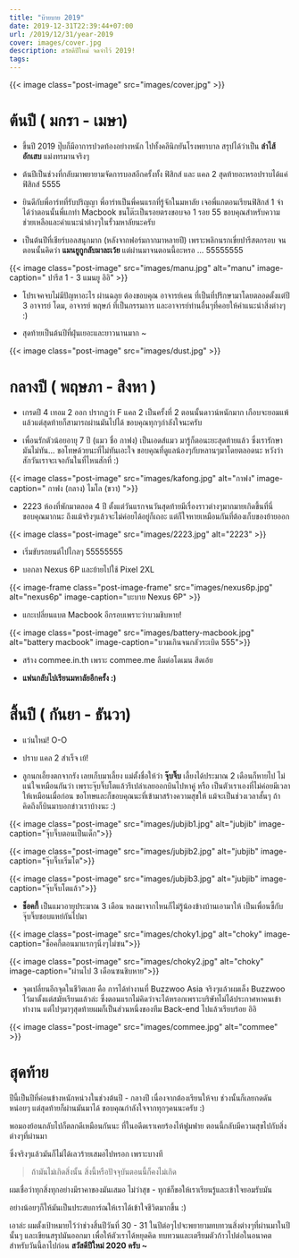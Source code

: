 ```yaml
---
title: "บ๊ายบาย 2019"
date: 2019-12-31T22:39:44+07:00
url: /2019/12/31/year-2019
cover: images/cover.jpg
description: สวัสดีปีใหม่ จดจำไว้ 2019!
tags:
---
```


{{< image class="post-image" src="images/cover.jpg" >}}

# ต้นปี ( มกรา - เมษา)

- ขึ้นปี 2019 ปุ๊บก็มีอาการปวดท้องอย่างหนัก ไปทั้งคลีนิกยันโรงพยาบาล สรุปได้ว่าเป็น __ลำไส้อักเสบ__ แม่งทรมานจริงๆ

- ต้นปีเป็นช่วงที่กลับมาพยายามจัดการบอสอีกครั้งทั้ง ฟิสิกส์ และ แคล 2 สุดท้ายอะหรอปราบได้แค่ ฟิสิกส์ 5555

- ยินดีกับพี่อาร์ทที่รับปริญญา พี่อาร์ทเป็นพี่คนแรกที่รู้จักในมหาลัย เจอพี่แกตอนเรียนฟิสิกส์ 1 จำได้ว่าตอนนั้นพี่แกทำ Macbook ชนโต๊ะเป็นรอยตรงขอบจอ 1 รอย 55 ขอบคุณสำหรับความช่วยเหลือและคำแนะนำต่างๆในรั้วมหาลัยนะครับ

- เป็นต้นปีที่เชียร์บอลสนุกมาก (หลังจากฟอร์มกากมาหลายปี) เพราะพลิกนรกเขี่ยปารีสตกรอบ จนตอนนั้นคิดว่า __แมนยูกูกลับมาละเว้ย__ แต่ผ่านมาจนตอนนี้อะหรอ ... 55555555

{{< image class="post-image" src="images/manu.jpg" alt="manu" image-caption=" ปารีส 1 - 3 แมนยู อิอิ" >}}

- โปรเจคจบไม่มีปัญหาอะไร ผ่านฉลุย ต้องขอบคุณ อาจารย์เคน ที่เป็นที่ปรึกษามาโดยตลอดตั้งแต่ปี 3 อาจารย์ โดม, อาจารย์ พฤษภ์ ที่เป็นกรรมการ และอาจารย์ท่านอื่นๆที่คอยให้คำแนะนำสิ่งต่างๆ :)

- สุดท้ายเป็นต้นปีที่ฝุ่นเยอะและยาวนานมาก ~

{{< image class="post-image" src="images/dust.jpg" >}}

# กลางปี ( พฤษภา - สิงหา )

- เกรดปี 4 เทอม 2 ออก ปรากฏว่า F แคล 2 เป็นครั้งที่ 2 ตอนนั้นดาวน์หนักมาก เกือบจะยอมแพ้แล้วแต่สุดท้ายก็สามารถผ่านมันไปได้ ขอบคุณทุกๆกำลังใจนะครับ

- เพื่อนรักตัวน้อยอายุ 7 ปี (แมว ชื่อ กาฟง) เป็นเอดส์แมว มารู้ก็ตอนะยะสุดท้ายแล้ว ซึ่งเรารักษามันไม่ทัน... ขอโทษด้วยนะที่ไม่ทันเอะใจ ขอบคุณที่ดูแลน้องๆกับหลานๆมาโดยตลอดนะ หวังว่าสักวันเราจะเจอกันในที่ไหนสักที่ :)

{{< image class="post-image" src="images/kafong.jpg" alt="กาฟง" image-caption=" กาฟง (กลาง) ไมโล (ขวา) ">}}

- 2223 ห้องที่พักมาตลอด 4 ปี ตั้งแต่วันแรกจนวันสุดท้ายมีเรื่องราวต่างๆมากมายเกิดขึ้นที่นี่ ขอบคุณมากนะ ถึงแม้จริงๆแล้วจะไม่ค่อยได้อยู่ก็เถอะ แต่ก็ใจหายเหมือนกันที่ต้องเก็บของย้ายออก 

{{< image class="post-image" src="images/2223.jpg" alt="2223" >}}

- เริ่มขับรถยนต์ไปไกลๆ 55555555

- บอกลา Nexus 6P และย้ายไปใช้ Pixel 2XL 

{{< image-frame class="post-image-frame" src="images/nexus6p.jpg" alt="nexus6p" image-caption="บะบาย Nexus 6P" >}}

- แกะเปลี่ยนแบต Macbook อีกรอบเพราะว่าบวมชิบหาย!

{{< image class="post-image" src="images/battery-macbook.jpg" alt="battery macbook" image-caption="บวมเกินจนกลัวระเบิด 555">}}

- สร้าง commee.in.th เพราะ commee.me ลืมต่อโดเมน สึดเอ้ย

- __แฟนกลับไปเรียนมหาลัยอีกครั้ง :)__

# สิ้นปี ( กันยา - ธันวา)

- แว่นใหม่! O-O

- ปราบ แคล 2 สำเร็จ เย้!

- ลูกนกเอี้ยงตกจากรัง เลยเก็บมาเลี้ยง แม่ตั้งชื่อให้ว่า __จุ๊บจิ๊บ__ เลี้ยงได้ประมาณ 2 เดือนก็หายไป ไม่แน่ใจเหมือนกันว่า เพราะจุ๊บจิ๊บโตแล้วรึเปล่าเลยออกบินไปหาคู่ หรือ เป็นตัวเราเองที่ไม่ค่อยมีเวลาให้เหมือนเมื่อก่อน ขอโทษและก็ขอบคุณนะที่เข้ามาสร้างความสุขให้ แม้จะเป็นช่วงเวลาสั้นๆ ถ้าคิดถึงก็บินมาบอกข่าวเราบ้างนะ :)

{{< image class="post-image" src="images/jubjib1.jpg" alt="jubjib" image-caption="จุ๊บจิ๊บตอนเป็นเด็ก">}}

{{< image class="post-image" src="images/jubjib2.jpg" alt="jubjib" image-caption="จุ๊บจิ๊บเริ่มโต">}}

{{< image class="post-image" src="images/jubjib3.jpg" alt="jubjib" image-caption="จุ๊บจิ๊บโตแล้ว">}}

- __ช็อคกี้__ เป็นแมวอายุประมาณ 3 เดือน หลงมาจากไหนก็ไม่รู้น้องข้างบ้านเอามาให้ เป็นเพื่อนซี้กับจุ๊บจิ๊บชอบแหย่กันไปมา

{{< image class="post-image" src="images/choky1.jpg" alt="choky" image-caption="ช็อคกี้ตอนมาแรกๆนิ่งๆไม่ซน">}}

{{< image class="post-image" src="images/choky2.jpg" alt="choky"
image-caption="ผ่านไป 3 เดือนซนชิบหาย">}}

- จุดเปลี่ยนอีกจุดในชีวิตเลย คือ การได้ทำงานที่ Buzzwoo Asia จริงๆแล้วผมเล็ง Buzzwoo ไว้มาตั้งแต่สมัยเรียนแล้วล่ะ ซึ่งตอนแรกไม่คิดว่าจะได้หรอกเพราะบริษัทไม่ได้ประกาศหาคนเข้าทำงาน
แต่ไปๆมาๆสุดท้ายผมก็เป็นส่วนหนึ่งของทีม Back-end ไปแล้วเรียบร้อย อิอิ

{{< image class="post-image" src="images/commee.jpg" alt="commee" >}}

# สุดท้าย 

ปีนี้เป็นปีที่ค่อนข้างหนักหน่วงในช่วงต้นปี - กลางปี เนื่องจากต้องเรียนให้จบ ช่วงนั้นก็เลยกดดันหน่อยๆ แต่สุดท้ายก็ผ่านมันมาได้ ขอบคุณกำลังใจจากทุกๆคนนะครับ :)

พอมองย้อนกลับไปก็ตลกดีเหมือนกันนะ ที่ในอดีดเราเคยร้องไห้ฟูมฟาย ตอนนี้กลับมีความสุขไปกับสิ่งต่างๆที่ผ่านมา 

ซึ่งจริงๆแล้วมันก็ไม่ได้เลวร้ายเสมอไปหรอก เพราะบางที 

> ถ้ามันไม่เกิดสิ่งนั้น สิ่งนี้หรือปัจจุบันตอนนี้ก็คงไม่เกิด 

ผมเชื่อว่าทุกสิ่งทุกอย่างมีราคาของมันเสมอ ไม่ว่าสุข - ทุกข์ก็ขอให้เราเรียนรู้และเข้าใจยอมรับมัน


อย่างน้อยๆก็ให้มันเป็นประสบการ์ณให้เราได้เข้าใจชีวิตมากขึ้น :)

เอาล่ะ ผมตั้งเป้าหมายไว้ว่าช่วงสิ้นปีวันที่ 30 - 31 ในปีต่อๆไปจะพยายามทบทวนสิ่งต่างๆที่ผ่านมาในปีนั้นๆ และเขียนสรุปมันออกมา เพื่อให้ตัวเราได้หยุดคิด ทบทวนและเตรียมตัวก้าวไปต่อในอนาคต สำหรับวันนี้ลาไปก่อน __สวัสดีปีใหม่ 2020 ครับ ~__

